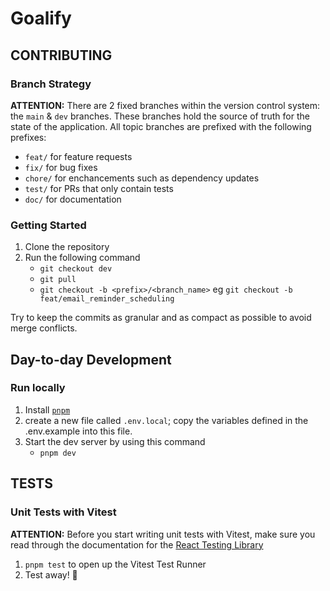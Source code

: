 # Goalify

## CONTRIBUTING

### Branch Strategy

**ATTENTION:** There are 2 fixed branches within the version control system: the `main` & `dev` branches. These branches hold the source of truth for the state of the application. All topic branches are prefixed with the following prefixes:

- `feat/` for feature requests
- `fix/` for bug fixes
- `chore/` for enchancements such as dependency updates
- `test/` for PRs that only contain tests
- `doc/` for documentation

### Getting Started

1. Clone the repository
2. Run the following command
   - `git checkout dev`
   - `git pull`
   - `git checkout -b <prefix>/<branch_name>` eg `git checkout -b feat/email_reminder_scheduling`

Try to keep the commits as granular and as compact as possible to avoid merge conflicts.

## Day-to-day Development

### Run locally

1. Install [`pnpm`](https://pnpm.io/installation)
2. create a new file called `.env.local`; copy the variables defined in the .env.example into this file.
3. Start the dev server by using this command
   - `pnpm dev`

## TESTS

### Unit Tests with Vitest

**ATTENTION:** Before you start writing unit tests with Vitest, make sure you read through the documentation for the [React Testing Library](https://testing-library.com/docs/react-testing-library/api)

1. `pnpm test` to open up the Vitest Test Runner
2. Test away! 🚀
